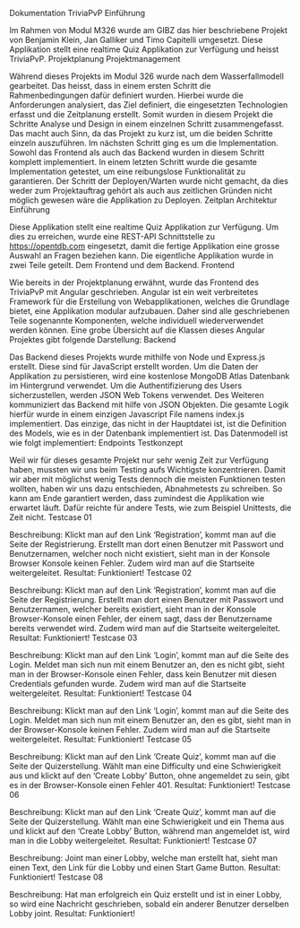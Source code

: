 Dokumentation TriviaPvP
Einführung

Im Rahmen von Modul M326 wurde am GIBZ das hier beschriebene Projekt von Benjamin Klein, Jan Galliker und Timo Capitelli umgesetzt. Diese Applikation stellt eine realtime Quiz Applikation zur Verfügung und heisst TriviaPvP.
Projektplanung
Projektmanagement

Während dieses Projekts im Modul 326 wurde nach dem Wasserfallmodell gearbeitet. Das heisst, dass in einem ersten Schritt die Rahmenbedingungen dafür definiert wurden. Hierbei wurde die Anforderungen analysiert, das Ziel definiert, die eingesetzten Technologien erfasst und die Zeitplanung erstellt. Somit wurden in diesem Projekt die Schritte Analyse und Design in einem einzelnen Schritt zusammengefasst. Das macht auch Sinn, da das Projekt zu kurz ist, um die beiden Schritte einzeln auszuführen. Im nächsten Schritt ging es um die Implementation. Sowohl das Frontend als auch das Backend wurden in diesem Schritt komplett implementiert. In einem letzten Schritt wurde die gesamte Implementation getestet, um eine reibungslose Funktionalität zu garantieren. Der Schritt der Deployen/Warten wurde nicht gemacht, da dies weder zum Projektauftrag gehört als auch aus zeitlichen Gründen nicht möglich gewesen wäre die Applikation zu Deployen.
Zeitplan
Architektur
Einführung

Diese Applikation stellt eine realtime Quiz Applikation zur Verfügung. Um dies zu erreichen, wurde eine REST-API Schnittstelle zu https://opentdb.com eingesetzt, damit die fertige Applikation eine grosse Auswahl an Fragen beziehen kann. Die eigentliche Applikation wurde in zwei Teile geteilt. Dem Frontend und dem Backend.
Frontend

Wie bereits in der Projektplanung erwähnt, wurde das Frontend des TriviaPvP mit Angular geschrieben. Angular ist ein weit verbreitetes Framework für die Erstellung von Webapplikationen, welches die Grundlage bietet, eine Applikation modular aufzubauen. Daher sind alle geschriebenen Teile sogenannte Komponenten, welche individuell wiederverwendet werden können. Eine grobe Übersicht auf die Klassen dieses Angular Projektes gibt folgende Darstellung:
Backend

Das Backend dieses Projekts wurde mithilfe von Node und Express.js erstellt. Diese sind für JavaScript erstellt worden. Um die Daten der Applikation zu persistieren, wird eine kostenlose MongoDB Atlas Datenbank im Hintergrund verwendet. Um die Authentifizierung des Users sicherzustellen, werden JSON Web Tokens verwendet. Des Weiteren kommuniziert das Backend mit hilfe von JSON Objekten. Die gesamte Logik hierfür wurde in einem einzigen Javascript File namens index.js implementiert. Das einzige, das nicht in der Hauptdatei ist, ist die Definition des Models, wie es in der Datenbank implementiert ist. Das Datenmodell ist wie folgt implementiert:
Endpoints
Testkonzept

Weil wir für dieses gesamte Projekt nur sehr wenig Zeit zur Verfügung haben, mussten wir uns beim Testing aufs Wichtigste konzentrieren. Damit wir aber mit möglichst wenig Tests dennoch die meisten Funktionen testen wollten, haben wir uns dazu entschieden, Abnahmetests zu schreiben. So kann am Ende garantiert werden, dass zumindest die Applikation wie erwartet läuft. Dafür reichte für andere Tests, wie zum Beispiel Unittests, die Zeit nicht.
Testcase 01

Beschreibung: Klickt man auf den Link ‘Registration’, kommt man auf die Seite der Registrierung. Erstellt man dort einen Benutzer mit Passwort und Benutzernamen, welcher noch nicht existiert, sieht man in der Konsole Browser Konsole keinen Fehler. Zudem wird man auf die Startseite weitergeleitet. Resultat: Funktioniert!
Testcase 02

Beschreibung: Klickt man auf den Link ‘Registration’, kommt man auf die Seite der Registrierung. Erstellt man dort einen Benutzer mit Passwort und Benutzernamen, welcher bereits existiert, sieht man in der Konsole Browser-Konsole einen Fehler, der einem sagt, dass der Benutzername bereits verwendet wird. Zudem wird man auf die Startseite weitergeleitet. Resultat: Funktioniert!
Testcase 03

Beschreibung: Klickt man auf den Link ‘Login’, kommt man auf die Seite des Login. Meldet man sich nun mit einem Benutzer an, den es nicht gibt, sieht man in der Browser-Konsole einen Fehler, dass kein Benutzer mit diesen Credentials gefunden wurde. Zudem wird man auf die Startseite weitergeleitet. Resultat: Funktioniert!
Testcase 04

Beschreibung: Klickt man auf den Link ‘Login’, kommt man auf die Seite des Login. Meldet man sich nun mit einem Benutzer an, den es gibt, sieht man in der Browser-Konsole keinen Fehler. Zudem wird man auf die Startseite weitergeleitet. Resultat: Funktioniert!
Testcase 05

Beschreibung: Klickt man auf den Link ‘Create Quiz’, kommt man auf die Seite der Quizerstellung. Wählt man eine Difficulty und eine Schwierigkeit aus und klickt auf den ‘Create Lobby’ Button, ohne angemeldet zu sein, gibt es in der Browser-Konsole einen Fehler 401. Resultat: Funktioniert!
Testcase 06

Beschreibung: Klickt man auf den Link ‘Create Quiz’, kommt man auf die Seite der Quizerstellung. Wählt man eine Schwierigkeit und ein Thema aus und klickt auf den ‘Create Lobby’ Button, während man angemeldet ist, wird man in die Lobby weitergeleitet. Resultat: Funktioniert!
Testcase 07

Beschreibung: Joint man einer Lobby, welche man erstellt hat, sieht man einen Text, den Link für die Lobby und einen Start Game Button. Resultat: Funktioniert!
Testcase 08

Beschreibung: Hat man erfolgreich ein Quiz erstellt und ist in einer Lobby, so wird eine Nachricht geschrieben, sobald ein anderer Benutzer derselben Lobby joint. Resultat: Funktioniert!

